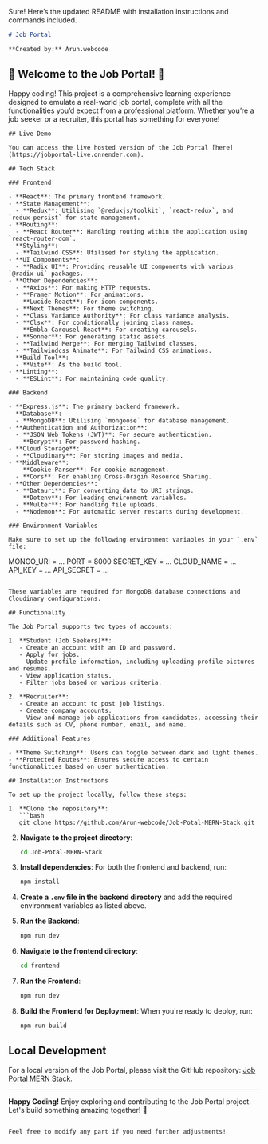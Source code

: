 Sure! Here’s the updated README with installation instructions and commands included. 

```markdown
# Job Portal

**Created by:** Arun.webcode
```
## 🎉 Welcome to the Job Portal! 🎉

Happy coding! This project is a comprehensive learning experience designed to emulate a real-world job portal, complete with all the functionalities you’d expect from a professional platform. Whether you’re a job seeker or a recruiter, this portal has something for everyone!
```
## Live Demo

You can access the live hosted version of the Job Portal [here](https://jobportal-live.onrender.com).

## Tech Stack

### Frontend

- **React**: The primary frontend framework.
- **State Management**: 
  - **Redux**: Utilising `@reduxjs/toolkit`, `react-redux`, and `redux-persist` for state management.
- **Routing**: 
  - **React Router**: Handling routing within the application using `react-router-dom`.
- **Styling**: 
  - **Tailwind CSS**: Utilised for styling the application.
- **UI Components**: 
  - **Radix UI**: Providing reusable UI components with various `@radix-ui` packages.
- **Other Dependencies**:
  - **Axios**: For making HTTP requests.
  - **Framer Motion**: For animations.
  - **Lucide React**: For icon components.
  - **Next Themes**: For theme switching.
  - **Class Variance Authority**: For class variance analysis.
  - **Clsx**: For conditionally joining class names.
  - **Embla Carousel React**: For creating carousels.
  - **Sonner**: For generating static assets.
  - **Tailwind Merge**: For merging Tailwind classes.
  - **Tailwindcss Animate**: For Tailwind CSS animations.
- **Build Tool**:
  - **Vite**: As the build tool.
- **Linting**:
  - **ESLint**: For maintaining code quality.

### Backend

- **Express.js**: The primary backend framework.
- **Database**: 
  - **MongoDB**: Utilising `mongoose` for database management.
- **Authentication and Authorization**:
  - **JSON Web Tokens (JWT)**: For secure authentication.
  - **Bcrypt**: For password hashing.
- **Cloud Storage**:
  - **Cloudinary**: For storing images and media.
- **Middleware**:
  - **Cookie-Parser**: For cookie management.
  - **Cors**: For enabling Cross-Origin Resource Sharing.
- **Other Dependencies**:
  - **Datauri**: For converting data to URI strings.
  - **Dotenv**: For loading environment variables.
  - **Multer**: For handling file uploads.
  - **Nodemon**: For automatic server restarts during development.
  
### Environment Variables

Make sure to set up the following environment variables in your `.env` file:

```
MONGO_URI = ... 
PORT = 8000 
SECRET_KEY = ... 
CLOUD_NAME = ... 
API_KEY = ... 
API_SECRET = ...
```

These variables are required for MongoDB database connections and Cloudinary configurations.

## Functionality

The Job Portal supports two types of accounts:

1. **Student (Job Seekers)**:
   - Create an account with an ID and password.
   - Apply for jobs.
   - Update profile information, including uploading profile pictures and resumes.
   - View application status.
   - Filter jobs based on various criteria.

2. **Recruiter**:
   - Create an account to post job listings.
   - Create company accounts.
   - View and manage job applications from candidates, accessing their details such as CV, phone number, email, and name.

### Additional Features

- **Theme Switching**: Users can toggle between dark and light themes.
- **Protected Routes**: Ensures secure access to certain functionalities based on user authentication.

## Installation Instructions

To set up the project locally, follow these steps:

1. **Clone the repository**:
   ```bash
   git clone https://github.com/Arun-webcode/Job-Potal-MERN-Stack.git
   ```

2. **Navigate to the project directory**:
   ```bash
   cd Job-Potal-MERN-Stack
   ```

3. **Install dependencies**:
   For both the frontend and backend, run:
   ```bash
   npm install
   ```

4. **Create a `.env` file in the backend directory** and add the required environment variables as listed above.

5. **Run the Backend**:
   ```bash
   npm run dev
   ```

6. **Navigate to the frontend directory**:
   ```bash
   cd frontend
   ```

7. **Run the Frontend**:
   ```bash
   npm run dev
   ```

8. **Build the Frontend for Deployment**:
   When you're ready to deploy, run:
   ```bash
   npm run build
   ```

## Local Development

For a local version of the Job Portal, please visit the GitHub repository: [Job Portal MERN Stack](https://github.com/Arun-webcode/Job-Potal-MERN-Stack).

---

**Happy Coding!** Enjoy exploring and contributing to the Job Portal project. Let's build something amazing together! 🚀
``` 

Feel free to modify any part if you need further adjustments!
